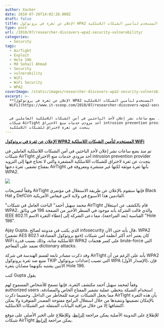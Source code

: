 ```yaml
---
author: Xacker
date: 2010-07-26T14:02:28.000Z
draft: false
title: الإعلان عن ثغرة في بروتوكول WPA2 المستخدم لتأمين الشبكات اللاسلكية WiFi
type: post
url: /2010/07/researcher-discovers-wpa2-security-vulnerability/
categories:
  - Security
tags:
  - AirTight
  - Exploit
  - Hole 196
  - Md Sohail Ahmad
  - Security
  - vulnerability
  - WiFi
  - WiFi Security
  - WPA2
coverImage: /static/images/researcher-discovers-wpa2-security-vulnerability/wifi-logo.jpg
excerpt: >-
  **[الإعلان عن ثغرة في بروتوكول WPA2 المستخدم لتأمين الشبكات اللاسلكية
  WiFi](https://www.it-scoop.com/2010/07/researcher-discovers-wpa2-security-vulnerability)**


  تم منذ بضع ساعات نشر إعلان لأحد الباحثين في أمن الشبكات اللاسلكية العاملين في
  شبكات AirTight أحد مزودي خدمات منع الاختراق intrusion prevention provider
  يتحدث عن ثغرة لاختراق للشبكات اللاسلكية
---
```

**[الإعلان عن ثغرة في بروتوكول WPA2 المستخدم لتأمين الشبكات اللاسلكية WiFi](https://www.it-scoop.com/2010/07/researcher-discovers-wpa2-security-vulnerability)**

تم منذ بضع ساعات نشر إعلان لأحد الباحثين في أمن الشبكات اللاسلكية العاملين في شبكات AirTight أحد مزودي خدمات منع الاختراق intrusion prevention provider يتحدث عن ثغرة لاختراق للشبكات اللاسلكية المشفرة والتي لا تحتاج فيها إلى التزويد بمفتاح تشفير، ثغرة دعتها AirTight بأنها ثغرة موثقة لكنها غير منتشرة ومعروفة في WPA2.

![](/static/images/researcher-discovers-wpa2-security-vulnerability/wifi-logo.jpg)

وفقاً لتصريحات AirTight فإنها ستقوم بالإعلان عن طريقة الاستغلال في مؤتمري Black Hat و DefCon القادمين هذا الأسبوع في ولاية لاس فيغاس الأمريكية.

"محمد سهيل أحمد" الباحث العامل في شبكات AirTight قام بالكشف عن استغلال WPA2، والذي قالت الشركة بأنه موجود في السطر الأخير من الصفحة 196 في وثائق IEEE 802.11 القياسية (بعد المراجعة)، مما دعى الشركة إلى إعطاء الثغرة الاسم "Hole 196".

Ajay Gupta، الذي يكتب في مدونته لصالح infosecurity قال بأنه حتى الآن، WPA2 (تشفير AES مع بروتوكول المصادقة 802.1x) كان يعتبر أحد أكثر أنظمة أمن شبكات WiFi اللاسلكية متانة، وذلك بسبب قدرة WPA2 على كسر هجمات brute-force التي تعتمد على المعاجم dictionary attacks.

وقد ذكرت مصادر تابعة لقسم الهندسة في شركة AirTight بأنه على الرغم من أن WPA2 منيع ضد ثغرة بروتوكول TKIP التي تصيب إعدادات بروتوكول WPA (الإصدار الأول)، فإن الاثنين يشتبه بكونهما مصابان بثغرة Hole 196.

كتب Gupta يقول

وفقاً لمحمد سهيل أحمد مكتشف الثغرة، فإنها تسمح للأشخاص المسموح لهم authorized users استخدام الشبكة بتخطي عملية تشفير المفتاح الخاص والمصادقة، مما يجعل الشبكات عرضة للمخاطر من الداخل. وحسبما ذكرت AirTight بأن هذه الثغرة بالإمكان تضمينها وتنفيذها من خلال استغلال البرامج مفتوحة المصدر المتوفرة ولا يمكن اكتشافها إلا من خلال مراقبة البيانات المنتقلة عبر الشبكات اللاسلكية.

للإطلاع على التدوينة الأصلية يمكن مراجعة [الرابط](http://www.infosecurity-us.com/view/11206/researcher-discovers-wpa2-security-vulnerability/)، وللإطلاع على الخبر الأصلي على موقع شبكات AirTight يمكن مراجعة [الرابط](http://www.airtightnetworks.com/WPA2-Hole196).
